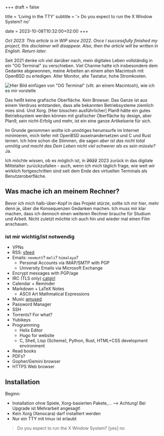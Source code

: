 +++
draft = false

title = 'Living in the TTY'
subtitle = '> Do you expect to run the X Window System? no'

date = 2023-10-08T10:32:00+02:00
+++

*Oct 2023: This article is in WIP since 2022. Once I successfully finished my project, this disclaimer will disappear. Also, then the article will be written in English. Return later.*

Seit 2021 denke ich viel darüber nach, mein digitales Leben vollständig in ein "OG Terminal" zu verschieben. Viel Charme hatte ich insbesondere dem Gedanke abgewonnen, meine Arbeiten an einem alten Macintosh mit OpenBSD zu erledigen. Alter Monitor, alte Tastatur, hohe Stromkosten.

![Hier Bild einfügen von "OG Terminal" (vllt. an einem Macintosh), wie ich es mir vorstelle]()

Das heißt keine grafische Oberfläche. Kein Browser. Das Ganze ist aus einem Verdruss entstanden, dass alle bekannten Betriebsysteme ziemlich mies sind. Und Xorg. [Hier bisschen ausführlicher] Plan9 hätte ein gutes Betriebsystem werden können mit grafischer Oberfläche by design, aber Plan9, sein nicht-Erfolg und mehr, ist ein eine ganze Artikelserie für sich.

Im Grunde genommen wollte ich unnötiges herumsurfe im Internet minimieren, mich tiefer mit OpenBSD auseinandersetzen und C und Rust lernen. Ich höre schon die Stimmen, die sagen *aber ist das nicht total unnötig und macht das Dein Leben nicht viel schwerer als es sein müsste?* Ja.

Ich möchte wissen, ob es möglich ist, in ~~2022~~ 2023 zurück in das digitale Mittelalter zurückzufallen - auch, wenn ich mich täglich frage, wie weit wir wirklich fortgeschritten sind seit dem Ende des virtuellen Terminals als Benutzeroberfläche.

## Was mache ich an meinem Rechner?

Bevor ich mich halb-über-Kopf in das Projekt stürze, sollte ich mir hier, mehr denn je, über die Konsequenzen Gedanken machen. Ich muss mir klar machen, dass ich dennoch einen weiteren Rechner brauche für Studium und Arbeit. Nicht zuletzt möchte ich auch hin und wieder mal einen Film anschauen.

### ist mir wichtig/ist notwendig

* VPNs
* RSS: [sfeed](https://codemadness.org/sfeed-simple-feed-parser.html)
* Emails: `neomutt`? `meli`? `himalaya`?
	* Personal Accounts via IMAP/SMTP with PGP
	* University Emails via Microsoft Exchange
* Encrypt messages with PGP/age
* IRC (TLS only) [catgirl](https://git.causal.agency/catgirl/about/)
* Calendar + Reminder
* Markdown + LaTeX Notes
	* ASCII Art Mathmatical Expressions
* Music [amused](https://projects.omarpolo.com/amused.html)
* Password Manager
* SSH
* Torrents? For what?
* Yubikeys
* Programming
	* Helix Editor
	* Hugo for website
	* C, Shell, Lisp (Scheme), Python, Rust, HTML+CSS development environment
* Read books
* PDFs?
* Gopher/Gemini browser
* HTTPS Web browser

## Installation

Beginn:

* Installation ohne Spiele, Xorg-basierten Pakete,… --> Achtung! Bei Upgrade ist Mehrarbeit angesagt!
* Kein Xorg (Xenocara) darf installiert werden
* Nur ein TTY mit tmux ist erlaubt

> Do you expect to run the X Window System? [yes]
>no